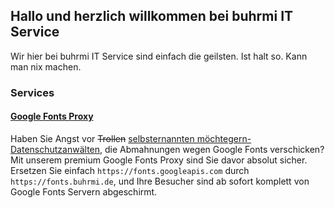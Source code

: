## Hallo und herzlich willkommen bei buhrmi IT Service

Wir hier bei buhrmi IT Service sind einfach die geilsten. Ist halt so. Kann man nix machen.

### Services

#### [Google Fonts Proxy](https://github.com/buhrmi/google-fonts-proxy)

Haben Sie Angst vor ~~Trollen~~ [selbsternannten möchtegern-Datenschutzanwälten](https://www.datenschutzanwalt.eu), die Abmahnungen wegen Google Fonts verschicken? Mit unserem premium Google Fonts Proxy sind Sie davor absolut sicher. Ersetzen Sie einfach `https://fonts.googleapis.com` durch `https://fonts.buhrmi.de`, und Ihre Besucher sind ab sofort komplett von Google Fonts Servern abgeschirmt.

